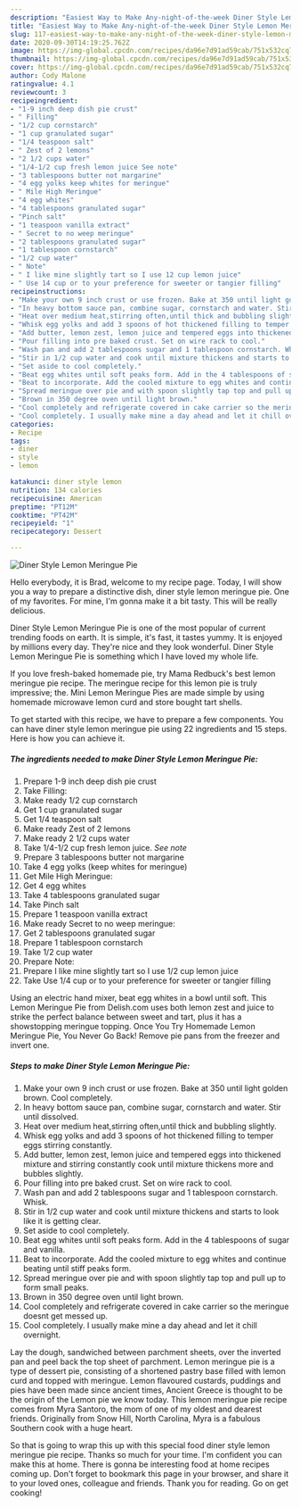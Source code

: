 ```yaml
---
description: "Easiest Way to Make Any-night-of-the-week Diner Style Lemon Meringue Pie"
title: "Easiest Way to Make Any-night-of-the-week Diner Style Lemon Meringue Pie"
slug: 117-easiest-way-to-make-any-night-of-the-week-diner-style-lemon-meringue-pie
date: 2020-09-30T14:19:25.762Z
image: https://img-global.cpcdn.com/recipes/da96e7d91ad59cab/751x532cq70/diner-style-lemon-meringue-pie-recipe-main-photo.jpg
thumbnail: https://img-global.cpcdn.com/recipes/da96e7d91ad59cab/751x532cq70/diner-style-lemon-meringue-pie-recipe-main-photo.jpg
cover: https://img-global.cpcdn.com/recipes/da96e7d91ad59cab/751x532cq70/diner-style-lemon-meringue-pie-recipe-main-photo.jpg
author: Cody Malone
ratingvalue: 4.1
reviewcount: 3
recipeingredient:
- "1-9 inch deep dish pie crust"
- " Filling"
- "1/2 cup cornstarch"
- "1 cup granulated sugar"
- "1/4 teaspoon salt"
- " Zest of 2 lemons"
- "2 1/2 cups water"
- "1/4-1/2 cup fresh lemon juice See note"
- "3 tablespoons butter not margarine"
- "4 egg yolks keep whites for meringue"
- " Mile High Meringue"
- "4 egg whites"
- "4 tablespoons granulated sugar"
- "Pinch salt"
- "1 teaspoon vanilla extract"
- " Secret to no weep meringue"
- "2 tablespoons granulated sugar"
- "1 tablespoon cornstarch"
- "1/2 cup water"
- " Note"
- " I like mine slightly tart so I use 12 cup lemon juice"
- " Use 14 cup or to your preference for sweeter or tangier filling"
recipeinstructions:
- "Make your own 9 inch crust or use frozen. Bake at 350 until light golden brown. Cool completely."
- "In heavy bottom sauce pan, combine sugar, cornstarch and water. Stir until dissolved."
- "Heat over medium heat,stirring often,until thick and bubbling slightly."
- "Whisk egg yolks and add 3 spoons of hot thickened filling to temper eggs stirring constantly."
- "Add butter, lemon zest, lemon juice and tempered eggs into thickened mixture and stirring constantly cook until mixture thickens more and bubbles slightly."
- "Pour filling into pre baked crust. Set on wire rack to cool."
- "Wash pan and add 2 tablespoons sugar and 1 tablespoon cornstarch. Whisk."
- "Stir in 1/2 cup water and cook until mixture thickens and starts to look like it is getting clear."
- "Set aside to cool completely."
- "Beat egg whites until soft peaks form. Add in the 4 tablespoons of sugar and vanilla."
- "Beat to incorporate. Add the cooled mixture to egg whites and continue beating until stiff peaks form."
- "Spread meringue over pie and with spoon slightly tap top and pull up to form small peaks."
- "Brown in 350 degree oven until light brown."
- "Cool completely and refrigerate covered in cake carrier so the meringue doesnt get messed up."
- "Cool completely. I usually make mine a day ahead and let it chill overnight."
categories:
- Recipe
tags:
- diner
- style
- lemon

katakunci: diner style lemon 
nutrition: 134 calories
recipecuisine: American
preptime: "PT12M"
cooktime: "PT42M"
recipeyield: "1"
recipecategory: Dessert

---
```



![Diner Style Lemon Meringue Pie](https://img-global.cpcdn.com/recipes/da96e7d91ad59cab/751x532cq70/diner-style-lemon-meringue-pie-recipe-main-photo.jpg)

Hello everybody, it is Brad, welcome to my recipe page. Today, I will show you a way to prepare a distinctive dish, diner style lemon meringue pie. One of my favorites. For mine, I'm gonna make it a bit tasty. This will be really delicious.

Diner Style Lemon Meringue Pie is one of the most popular of current trending foods on earth. It is simple, it's fast, it tastes yummy. It is enjoyed by millions every day. They're nice and they look wonderful. Diner Style Lemon Meringue Pie is something which I have loved my whole life.

If you love fresh-baked homemade pie, try Mama Redbuck&#39;s best lemon meringue pie recipe. The meringue recipe for this lemon pie is truly impressive; the. Mini Lemon Meringue Pies are made simple by using homemade microwave lemon curd and store bought tart shells.


To get started with this recipe, we have to prepare a few components. You can have diner style lemon meringue pie using 22 ingredients and 15 steps. Here is how you can achieve it.

<!--inarticleads1-->

##### The ingredients needed to make Diner Style Lemon Meringue Pie:

1. Prepare 1-9 inch deep dish pie crust
1. Take  Filling:
1. Make ready 1/2 cup cornstarch
1. Get 1 cup granulated sugar
1. Get 1/4 teaspoon salt
1. Make ready  Zest of 2 lemons
1. Make ready 2 1/2 cups water
1. Take 1/4-1/2 cup fresh lemon juice. *See note*
1. Prepare 3 tablespoons butter not margarine
1. Take 4 egg yolks (keep whites for meringue)
1. Get  Mile High Meringue:
1. Get 4 egg whites
1. Take 4 tablespoons granulated sugar
1. Take Pinch salt
1. Prepare 1 teaspoon vanilla extract
1. Make ready  Secret to no weep meringue:
1. Get 2 tablespoons granulated sugar
1. Prepare 1 tablespoon cornstarch
1. Take 1/2 cup water
1. Prepare  Note:
1. Prepare  I like mine slightly tart so I use 1/2 cup lemon juice
1. Take  Use 1/4 cup or to your preference for sweeter or tangier filling


Using an electric hand mixer, beat egg whites in a bowl until soft. This Lemon Meringue Pie from Delish.com uses both lemon zest and juice to strike the perfect balance between sweet and tart, plus it has a showstopping meringue topping. Once You Try Homemade Lemon Meringue Pie, You Never Go Back! Remove pie pans from the freezer and invert one. 

<!--inarticleads2-->

##### Steps to make Diner Style Lemon Meringue Pie:

1. Make your own 9 inch crust or use frozen. Bake at 350 until light golden brown. Cool completely.
1. In heavy bottom sauce pan, combine sugar, cornstarch and water. Stir until dissolved.
1. Heat over medium heat,stirring often,until thick and bubbling slightly.
1. Whisk egg yolks and add 3 spoons of hot thickened filling to temper eggs stirring constantly.
1. Add butter, lemon zest, lemon juice and tempered eggs into thickened mixture and stirring constantly cook until mixture thickens more and bubbles slightly.
1. Pour filling into pre baked crust. Set on wire rack to cool.
1. Wash pan and add 2 tablespoons sugar and 1 tablespoon cornstarch. Whisk.
1. Stir in 1/2 cup water and cook until mixture thickens and starts to look like it is getting clear.
1. Set aside to cool completely.
1. Beat egg whites until soft peaks form. Add in the 4 tablespoons of sugar and vanilla.
1. Beat to incorporate. Add the cooled mixture to egg whites and continue beating until stiff peaks form.
1. Spread meringue over pie and with spoon slightly tap top and pull up to form small peaks.
1. Brown in 350 degree oven until light brown.
1. Cool completely and refrigerate covered in cake carrier so the meringue doesnt get messed up.
1. Cool completely. I usually make mine a day ahead and let it chill overnight.


Lay the dough, sandwiched between parchment sheets, over the inverted pan and peel back the top sheet of parchment. Lemon meringue pie is a type of dessert pie, consisting of a shortened pastry base filled with lemon curd and topped with meringue. Lemon flavoured custards, puddings and pies have been made since ancient times, Ancient Greece is thought to be the origin of the Lemon pie we know today. This lemon meringue pie recipe comes from Myra Santoro, the mom of one of my oldest and dearest friends. Originally from Snow Hill, North Carolina, Myra is a fabulous Southern cook with a huge heart. 

So that is going to wrap this up with this special food diner style lemon meringue pie recipe. Thanks so much for your time. I'm confident you can make this at home. There is gonna be interesting food at home recipes coming up. Don't forget to bookmark this page in your browser, and share it to your loved ones, colleague and friends. Thank you for reading. Go on get cooking!
